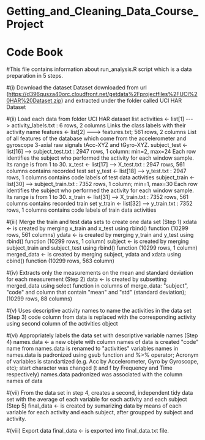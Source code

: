 # Getting_and_Cleaning_Data_Course_Project
# Code Book

#This file contains information about run_analysis.R script which is a data preparation in 5 steps.

#(i) Download the dataset
    Dataset downloaded from url (https://d396qusza40orc.cloudfront.net/getdata%2Fprojectfiles%2FUCI%20HAR%20Dataset.zip) and extracted under the folder called UCI HAR Dataset

#(ii) Load each data from folder UCI HAR dataset list
   activities <- list[1] ---> activity_labels.txt : 6 rows, 2 columns
        Links the class labels with their activity name
   features <- list[2] ---> features.txt; 561 rows, 2 columns
        List of all features of the database which come from the accelerometer and gyroscope 3-axial raw signals tAcc-XYZ and tGyro-XYZ.
   subject_test <- list[16] --> subject_test.txt : 2947 rows, 1 column: min=2, max=24
        Each row identifies the subject who performed the activity for each window sample. Its range is from 1 to 30. 
   x_test <- list[17] --> X_test.txt : 2947 rows, 561 columns
        contains recorded test set
   y_test <- list[18] --> y_test.txt : 2947 rows, 1 columns
        contains code labels of test data activities 
   subject_train <- list[30] --> subject_train.txt : 7352 rows, 1 column; min=1, max=30
        Each row identifies the subject who performed the activity for each window sample. Its range is from 1 to 30. 
   x_train <- list[31] --> X_train.txt : 7352 rows, 561 columns
        contains recorded train set
   y_train <- list[32] --> y_train.txt : 7352 rows, 1 columns
        contains code labels of train data activities 


#(iii) Merge the train and test data sets to create one data set (Step 1)
        xdata <- is created by merging x_train and x_test using rbind() function (10299 rows, 561 columns) 
        ydata <- is created by merging y_train and y_test using rbind() function (10299 rows, 1 column)
        subject <-  is created by merging subject_train and subject_test using rbind() function (10299 rows, 1 column)
        merged_data <- is created by merging subject, ydata and xdata using cbind() function (10299 rows, 563 column)

#(iv) Extracts only the measurements on the mean and standard deviation for each measurement (Step 2)
   data  <-   is created by subsetting merged_data using select function in columns of merge_data: "subject", "code" and column that contain "mean" and "std" (standard deviation); (10299 rows, 88 columns)

#(v) Uses descriptive activity names to name the activities in the data set (Step 3)
     code column from data is replaced with the corresponding activity using second column of the activities object

#(vi) Appropriately labels the data set with descriptive variable names (Step 4)
        names.data <- a new objete with column names of data is created 
        "code" name from names.data is renamed to "activities"
        variables names in names.data is padronized using gsub function and %>% operator; Acronym of variables is standartized (e.g. Acc by Accelerometer,
            Gyro by Gyroscope, etc); start character was changed (t and f by Frequency and Time respectively)
        names.data padronized was associated with the column names of data

#(vii) From the data set in step 4, creates a second, independent tidy data set with the average of each variable for each activity and each subject (Step 5)
        final_data <- is created by sumarizing data by means of each variable for each activity and each subject, after groupped by subject and activity.
        
#(viii) Export data
        final_data <- is exported into final_data.txt file.

